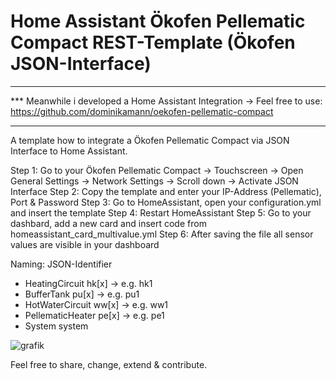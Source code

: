 # Home Assistant Ökofen Pellematic Compact REST-Template (Ökofen JSON-Interface)

*************************************
*** Meanwhile i developed a Home Assistant Integration -> Feel free to use: https://github.com/dominikamann/oekofen-pellematic-compact
*************************************

A template how to integrate a Ökofen Pellematic Compact via JSON Interface to Home Assistant.

Step 1: Go to your Ökofen Pellematic Compact -> Touchscreen -> Open General Settings -> Network Settings -> Scroll down -> Activate JSON Interface
Step 2: Copy the template and enter your IP-Address (Pellematic), Port & Password
Step 3: Go to HomeAssistant, open your configuration.yml and insert the template
Step 4: Restart HomeAssistant
Step 5: Go to your dashbard, add a new card and insert code from homeassistant_card_multivalue.yml
Step 6: After saving the file all sensor values are visible in your dashboard  

Naming:                       JSON-Identifier
  - HeatingCircuit            hk[x] -> e.g. hk1
  - BufferTank                pu[x] -> e.g. pu1
  - HotWaterCircuit           ww[x] -> e.g. ww1
  - PellematicHeater          pe[x] -> e.g. pe1
  - System                    system

![grafik](https://user-images.githubusercontent.com/29973737/194421559-d1842fad-5209-4be3-bc7d-591227b2ee68.png)

Feel free to share, change, extend & contribute.
